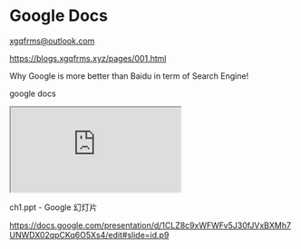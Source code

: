 # Google Docs



xgqfrms@outlook.com

https://blogs.xgqfrms.xyz/pages/001.html

Why Google is more better than Baidu in term of Search Engine!


google docs

<iframe src="https://docs.google.com/spreadsheets/d/1jIM7cd8zbmgZQSBa2QAe7l7_V-m-CitdILrzFZTPzeg/pubhtml?widget=true&amp;headers=false"></iframe>

ch1.ppt - Google 幻灯片

https://docs.google.com/presentation/d/1CLZ8c9xWFWFv5J30fJVxBXMh7UNWDX02qpCKq6O5Xs4/edit#slide=id.p9



























